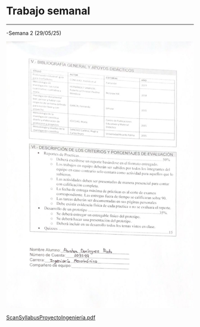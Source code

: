# Trabajo semanal
---
-Semana 2 (29/05/25)


![Diagrama del sistema](recursos/imgs/Whtssyll.jpg)

[ScanSyllabusProyectoIngeniería.pdf](https://github.com/user-attachments/files/22192666/ScanSyllabusProyectoIngenieria.pdf)
